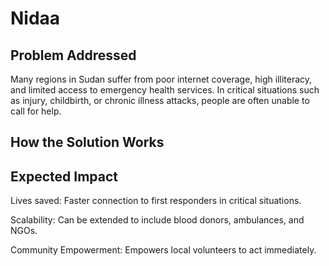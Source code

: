 # Nidaa

## Problem Addressed
Many regions in Sudan suffer from poor internet coverage, high illiteracy, and limited access to emergency health services. In critical situations such as injury, childbirth, or chronic illness attacks, people are often unable to call for help. 

## How the Solution Works


## Expected Impact
Lives saved: Faster connection to first responders in critical situations.

Scalability: Can be extended to include blood donors, ambulances, and NGOs.

Community Empowerment: Empowers local volunteers to act immediately.
